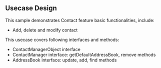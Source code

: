 ## Usecase Design

This sample demonstrates Contact feature basic functionalities, include:

* Add, delete and modify contact

This usecase covers following interfaces and methods:

* ContactManagerObject interface
* ContactManager interface: getDefaultAddressBook, remove methods
* AddressBook interface: update, add, find methods

